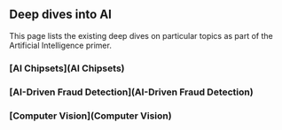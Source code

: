 ## Deep dives into AI

This page lists the existing deep dives on particular topics as part of the Artificial Intelligence primer.

### [AI Chipsets](AI Chipsets)
### [AI-Driven Fraud Detection](AI-Driven Fraud Detection)
### [Computer Vision](Computer Vision)
